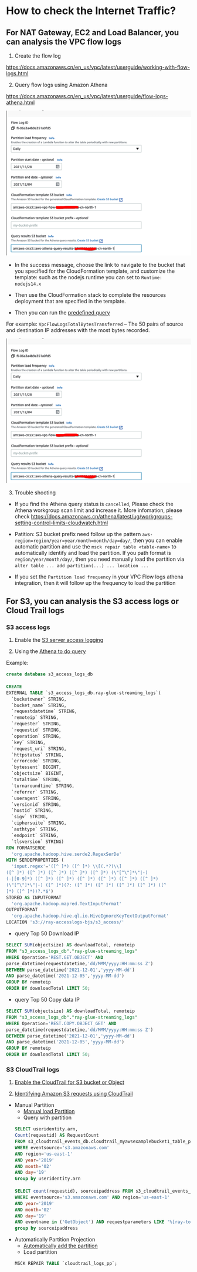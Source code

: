 # How to check the Internet Traffic?

## For NAT Gateway, EC2 and Load Balancer, you can analysis the VPC flow logs

1. Create the flow log

https://docs.amazonaws.cn/en_us/vpc/latest/userguide/working-with-flow-logs.html


2. Query flow logs using Amazon Athena

https://docs.amazonaws.cn/en_us/vpc/latest/userguide/flow-logs-athena.html

![flow-logs-athena-integration](media/flow-logs-athena-integration.png)

- In the success message, choose the link to navigate to the bucket that you specified for the CloudFormation template, and customize the template: such as the nodejs runtime you can set to `Runtime: nodejs14.x`

- Then use the CloudFormation stack to complete the resources deployment that are specified in the template.

- Then you can run the [predefined query](https://docs.amazonaws.cn/en_us/vpc/latest/userguide/flow-logs-athena.html#flow-logs-run-athena-query)

For example: `VpcFlowLogsTotalBytesTransferred` – The 50 pairs of source and destination IP addresses with the most bytes recorded.

![flow-logs-athena-integration.png](media/flow-logs-athena-integration.png)

3. Trouble shooting
- If you find the Athena query status is `cancelled`, Please check the Athena workgroup scan limit and increase it. More infomation, please check https://docs.amazonaws.cn/athena/latest/ug/workgroups-setting-control-limits-cloudwatch.html

- Patition: S3 bucket prefix need follow up the pattern `aws-region=region/year=year/month=month/day=day/`, then you can enable automatic partition and use the `msck repair table <table-name>` to automatically identify and load the partition. If you path format is `region/year/month/day/`, then you need manually load the partition via `alter table ... add partition(...) ... location ...`

- If you set the `Partition load frequency` in your VPC Flow logs athena integration, then it will follow up the frequency to load the partition


## For S3, you can analysis the S3 access logs or Cloud Trail logs

### S3 access logs
1. Enable the [S3 server access logging](https://docs.amazonaws.cn/en_us/AmazonS3/latest/userguide/enable-server-access-logging.html)

2. Using the [Athena to do query](https://docs.amazonaws.cn/en_us/AmazonS3/latest/userguide/using-s3-access-logs-to-identify-requests.html)

Example:

```sql
create database s3_access_logs_db

CREATE
EXTERNAL TABLE `s3_access_logs_db.ray-glue-streaming_logs`(
  `bucketowner` STRING, 
  `bucket_name` STRING, 
  `requestdatetime` STRING, 
  `remoteip` STRING, 
  `requester` STRING, 
  `requestid` STRING, 
  `operation` STRING, 
  `key` STRING, 
  `request_uri` STRING, 
  `httpstatus` STRING, 
  `errorcode` STRING, 
  `bytessent` BIGINT, 
  `objectsize` BIGINT, 
  `totaltime` STRING, 
  `turnaroundtime` STRING, 
  `referrer` STRING, 
  `useragent` STRING, 
  `versionid` STRING, 
  `hostid` STRING, 
  `sigv` STRING, 
  `ciphersuite` STRING, 
  `authtype` STRING, 
  `endpoint` STRING, 
  `tlsversion` STRING)
ROW FORMATSERDE 
  'org.apache.hadoop.hive.serde2.RegexSerDe' 
WITH SERDEPROPERTIES ( 
  'input.regex'='([^ ]*) ([^ ]*) \\[(.*?)\\]
([^ ]*) ([^ ]*) ([^ ]*) ([^ ]*) ([^ ]*) (\"[^\"]*\"|-)
(-|[0-9]*) ([^ ]*) ([^ ]*) ([^ ]*) ([^ ]*) ([^ ]*) ([^ ]*)
(\"[^\"]*\"|-) ([^ ]*)(?: ([^ ]*) ([^ ]*) ([^ ]*) ([^ ]*) ([^
]*) ([^ ]*))?.*$') 
STORED AS INPUTFORMAT 
  'org.apache.hadoop.mapred.TextInputFormat' 
OUTPUTFORMAT
  'org.apache.hadoop.hive.ql.io.HiveIgnoreKeyTextOutputFormat'
LOCATION 's3://ray-accesslogs-bjs/s3_access/'
```

- query Top 50 Download IP
```sql
SELECT SUM(objectsize) AS downloadTotal, remoteip
FROM "s3_access_logs_db"."ray-glue-streaming_logs"
WHERE Operation='REST.GET.OBJECT' AND
parse_datetime(requestdatetime,'dd/MMM/yyyy:HH:mm:ss Z')
BETWEEN parse_datetime('2021-12-01','yyyy-MM-dd')
AND parse_datetime('2021-12-05','yyyy-MM-dd')
GROUP BY remoteip
ORDER BY downloadTotal LIMIT 50;
```

- query Top 50 Copy data IP
```sql
SELECT SUM(objectsize) AS downloadTotal, remoteip
FROM "s3_access_logs_db"."ray-glue-streaming_logs"
WHERE Operation='REST.COPY.OBJECT_GET' AND
parse_datetime(requestdatetime,'dd/MMM/yyyy:HH:mm:ss Z')
BETWEEN parse_datetime('2021-12-01','yyyy-MM-dd')
AND parse_datetime('2021-12-05','yyyy-MM-dd')
GROUP BY remoteip
ORDER BY downloadTotal LIMIT 50;
```

### S3 CloudTrail logs
1. [Enable the CloudTrail for S3 bucket or Object](https://docs.aws.amazon.com/AmazonS3/latest/userguide/enable-cloudtrail-logging-for-s3.html)

2. [Identifying Amazon S3 requests using CloudTrail](https://docs.aws.amazon.com/AmazonS3/latest/userguide/cloudtrail-request-identification.html)

- Manual Partition
    - [Manual load Partition](https://docs.aws.amazon.com/athena/latest/ug/cloudtrail-logs.html#create-cloudtrail-table)
    - Query with partition
    ```sql
    SELECT useridentity.arn,
    Count(requestid) AS RequestCount
    FROM s3_cloudtrail_events_db.cloudtrail_myawsexamplebucket1_table_partitioned
    WHERE eventsource='s3.amazonaws.com'
    AND region='us-east-1'
    AND year='2019'
    AND month='02'
    AND day='19'
    Group by useridentity.arn

    SELECT count(requestid), sourceipaddress FROM s3_cloudtrail_events_db.cloudtrail_myawsexamplebucket1_pp
    WHERE eventsource='s3.amazonaws.com' AND region='us-east-1'
    AND year='2019'
    AND month='02'
    AND day='19'
    AND eventname in ('GetObject') AND requestparameters LIKE '%[ray-tools-sharing]%';
    group by sourceipaddress               
    ```
- Automatically Partition Projection
    - [Automatically add the partition](https://docs.aws.amazon.com/athena/latest/ug/cloudtrail-logs.html#create-cloudtrail-table-partition-projection)
    - Load partition
    ```sql
    MSCK REPAIR TABLE `cloudtrail_logs_pp`;
    ```
